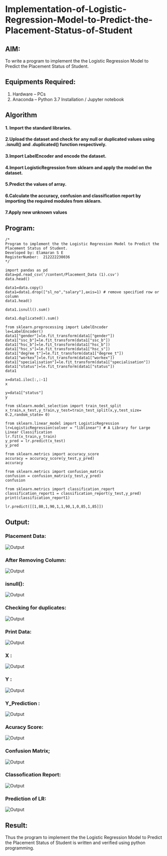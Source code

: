# Implementation-of-Logistic-Regression-Model-to-Predict-the-Placement-Status-of-Student

## AIM:
To write a program to implement the the Logistic Regression Model to Predict the Placement Status of Student.

## Equipments Required:
1. Hardware – PCs
2. Anaconda – Python 3.7 Installation / Jupyter notebook

## Algorithm
#### 1. Import the standard libraries.
#### 2.Upload the dataset and check for any null or duplicated values using .isnull() and .duplicated() function respectively.
#### 3.Import LabelEncoder and encode the dataset.
#### 4.Import LogisticRegression from sklearn and apply the model on the dataset.
#### 5.Predict the values of array.
#### 6.Calculate the accuracy, confusion and classification report by importing the required modules from sklearn.
#### 7.Apply new unknown values 

## Program:
```
/*
Program to implement the the Logistic Regression Model to Predict the Placement Status of Student.
Developed by: Elamaran S E
RegisterNumber:  212222230036
*/

import pandas as pd
data=pd.read_csv('/content/Placement_Data (1).csv')
data.head()

data1=data.copy()
data1=data1.drop(["sl_no","salary"],axis=1) # remove specified row or column
data1.head()

data1.isnull().sum()

data1.duplicated().sum()

from sklearn.preprocessing import LabelEncoder
le=LabelEncoder()
data1["gender"]=le.fit_transform(data1["gender"])
data1["ssc_b"]=le.fit_transform(data1["ssc_b"])
data1["hsc_b"]=le.fit_transform(data1["hsc_b"])
data1["hsc_s"]=le.fit_transform(data1["hsc_s"])
data1["degree_t"]=le.fit_transform(data1["degree_t"])
data1["workex"]=le.fit_transform(data1["workex"])
data1["specialisation"]=le.fit_transform(data1["specialisation"])
data1["status"]=le.fit_transform(data1["status"])
data1

x=data1.iloc[:,:-1]
x

y=data1["status"]
y

from sklearn.model_selection import train_test_split
x_train,x_test,y_train,y_test=train_test_split(x,y,test_size= 0.2,random_state= 0)

from sklearn.linear_model import LogisticRegression
lr=LogisticRegression(solver = "liblinear") # A Library for Large Linear Classification
lr.fit(x_train,y_train)
y_pred = lr.predict(x_test)
y_pred

from sklearn.metrics import accuracy_score
accuracy = accuracy_score(y_test,y_pred)
accuracy

from sklearn.metrics import confusion_matrix
confusion = confusion_matrix(y_test,y_pred)
confusion

from sklearn.metrics import classification_report
classification_report1 = classification_report(y_test,y_pred)
print(classification_report1)

lr.predict([[1,80,1,90,1,1,90,1,0,85,1,85]])

```

## Output:
### Placement Data:
![Output](4a.png)
### After Removing Column:
![Output](4b.png)
### isnull():
![Output](4c.png)
### Checking for duplicates:
![Output](4d.png)
### Print Data:
![Output](4e.png)
### X :
![Output](4f.png)
### Y :
![Output](4g.png)
### Y_Prediction :
![Output](4h.png)
### Acuracy Score:
![Output](4i.png)
### Confusion Matrix;
![Output](4j.png)
### Classofication Report:
![Output](4k.png)
### Prediction of LR:
![Output](4l.png)






## Result:
Thus the program to implement the the Logistic Regression Model to Predict the Placement Status of Student is written and verified using python programming.

